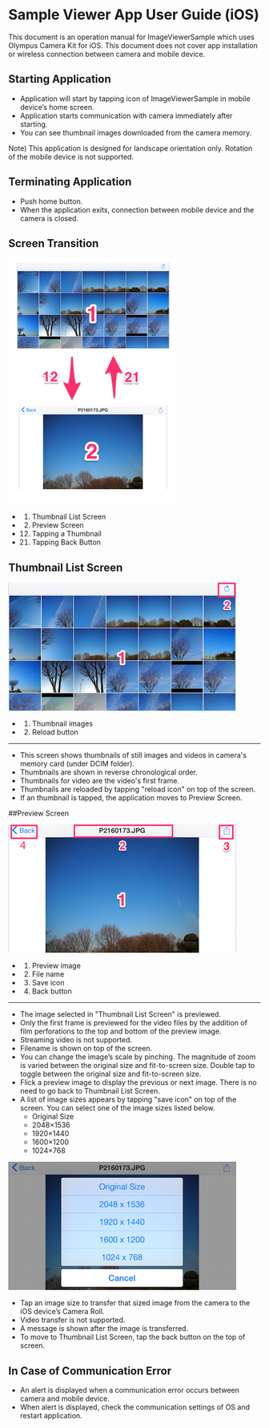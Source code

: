 # Sample Viewer App User Guide (iOS)

This document is an operation manual for ImageViewerSample which uses Olympus Camera Kit for iOS. This document does not cover app installation or wireless connection between camera and mobile device. 

## Starting Application
+ Application will start by tapping icon of ImageViewerSample in mobile device’s home screen.
+ Application starts communication with camera immediately after starting. 
+ You can see thumbnail images downloaded from the camera memory.

Note) This application is designed for landscape orientation only. Rotation of the mobile device is not supported.

## Terminating Application
+ Push home button.
+ When the application exits, connection between mobile device and the camera is closed.

## Screen Transition

<div class="img-center">

![](../img/sample/ios_viewsample_transition.png)

</div>


+ 1) Thumbnail List Screen
+ 2) Preview Screen
+ 12) Tapping a Thumbnail
+ 21) Tapping Back Button

## Thumbnail List Screen

<div class="img-center">

![](../img/sample/ios_viewsample01.png)

</div>

+ 1) Thumbnail images
+ 2)  Reload button

---

+ This screen shows thumbnails of still images and videos in camera's memory card (under DCIM folder).
+ Thumbnails are shown in reverse chronological order.
+ Thumbnails for video are the video's first frame.
+ Thumbnails are reloaded by tapping "reload icon" on top of the screen.
+ If an thumbnail is tapped, the application moves to Preview Screen.

##Preview Screen

<div class="img-center">

![](../img/sample/ios_viewsample02.png)

</div>


+ 1) Preview image
+ 2) File name
+ 3) Save icon
+ 4) Back button

---


+ The image selected in "Thumbnail List Screen" is previewed.
+ Only the first frame is previewed for the video files by the addition of film perforations to the top and bottom of the preview image.
+ Streaming video is not supported.
+ Filename is shown on top of the screen.
+ You can change the image’s scale by pinching. The magnitude of zoom is varied between the original size and fit-to-screen size. Double tap to toggle between the original size and fit-to-screen size.
+ Flick a preview image to display the previous or next image. There is no need to go back to Thumbnail List Screen.
+ A list of image sizes appears by tapping "save icon" on top of the screen. You can select one of the image sizes listed below.
	+ Original Size
	+ 2048×1536
	+ 1920×1440
	+ 1600×1200
	+ 1024×768

<div class="img-center">

![](../img/sample/ios_viewsample03.png)

</div>

+ Tap an image size to transfer that sized image from the camera to the iOS device’s Camera Roll.
+ Video transfer is not supported.
+ A message is shown after the image is transferred.
+ To move to Thumbnail List Screen, tap the back button on the top of screen.

## In Case of Communication Error
+ An alert is displayed when a communication error occurs between camera and mobile device.
+ When alert is displayed, check the communication settings of OS and restart application.
